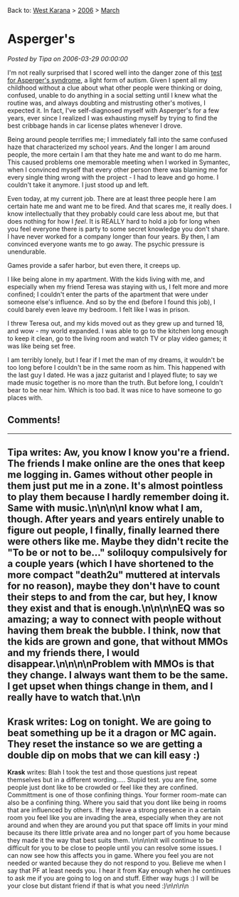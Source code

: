 Back to: [West Karana](/posts/westkarana.md) > [2006](/posts/2006/westkarana.md) > [March](./westkarana.md)
# Asperger&#039;s

*Posted by Tipa on 2006-03-29 00:00:00*

I'm not really surprised that I scored well into the danger zone of this [test for Asperger's syndrome](http://www.wired.com/wired/archive/9.12/aqtest.html), a light form of autism. Given I spent all my childhood without a clue about what other people were thinking or doing, confused, unable to do anything in a social setting until I knew what the routine was, and always doubting and mistrusting other's motives, I expected it. In fact, I've self-diagnosed myself with Asperger's for a few years, ever since I realized I was exhausting myself by trying to find the best cribbage hands in car license plates whenever I drove.

Being around people terrifies me; I immediately fall into the same confused haze that characterized my school years. And the longer I am around people, the more certain I am that they hate me and want to do me harm. This caused problems one memorable meeting when I worked in Symantec, when I convinced myself that every other person there was blaming me for every single thing wrong with the project - I had to leave and go home. I couldn't take it anymore. I just stood up and left.

Even today, at my current job. There are at least three people here I am certain hate me and want me to be fired. And that scares me, it really does. I know intellectually that they probably could care less about me, but that does nothing for how I *feel*. It is REALLY hard to hold a job for long when you feel everyone there is party to some secret knowledge you don't share. I have never worked for a company longer than four years. By then, I am convinced everyone wants me to go away. The psychic pressure is unendurable.

Games provide a safer harbor, but even there, it creeps up.

I like being alone in my apartment. With the kids living with me, and especially when my friend Teresa was staying with us, I felt more and more confined; I couldn't enter the parts of the apartment that were under someone else's influence. And so by the end (before I found this job), I could barely even leave my bedroom. I felt like I was in prison.

I threw Teresa out, and my kids moved out as they grew up and turned 18, and wow - my world expanded. I was able to go to the kitchen long enough to keep it clean, go to the living room and watch TV or play video games; it was like being set free.

I am terribly lonely, but I fear if I met the man of my dreams, it wouldn't be too long before I couldn't be in the same room as him. This happened with the last guy I dated. He was a jazz guitarist and I played flute; to say we made music together is no more than the truth. But before long, I couldn't bear to be near him. Which is too bad. It was nice to have someone to go places with.
## Comments!
---
**Tipa** writes: Aw, you know I know you&#039;re a friend. The friends I make online are the ones that keep me logging in. Games without other people in them just put me in a zone. It&#039;s almost pointless to play them because I hardly remember doing it. Same with music.\n\n\n\nI know what I am, though. After years and years entirely unable to figure out people, I finally, finally learned there were others like me. Maybe they didn&#039;t recite the &quot;To be or not to be...&quot; soliloquy compulsively for a couple years (which I have shortened to the more compact &quot;death2u&quot; muttered at intervals for no reason), maybe they don&#039;t have to count their steps to and from the car, but hey, I know they exist and that is enough.\n\n\n\nEQ was so amazing; a way to connect with people without having them break the bubble. I think, now that the kids are grown and gone, that without MMOs and my friends there, I would disappear.\n\n\n\nProblem with MMOs is that they change. I always want them to be the same. I get upset when things change in them, and I really have to watch that.\n\n
---
**Krask** writes: Log on tonight.  We are going to beat something up be it a dragon or MC again.  They reset the instance so we are getting a double dip on mobs that we can kill easy :)
---
**Krask** writes: Blah I took the test and those questions just repeat themselves but in a different wording..... Stupid test.  you are fine, some people just dont like to be crowded or feel like they are confined.  Committment is one of those confining things.  Your former room-mate can also be a confining thing.  Where you said that you dont like being in rooms that are influenced by others.  If they leave a strong presence in a certain room you feel like you are invading the area, especially when they are not around and when they are around you put that space off limits in your mind because its there little private area and no longer part of you home because they made it the way that best suits them.  \n\n\n\nIt will continue to be difficult for you to be close to people until you can resolve some issues.  I can now see how this affects you in game.  Where you feel you are not needed or wanted because they do not respond to you.  Believe me when I say that PF at least needs you.  I hear it from Kay enough when he continues to ask me if you are going to log on and stuff.  Either way hugs :) I will be your close but distant friend if that is what you need :)\n\n\n\n  
